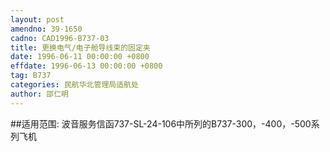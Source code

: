 ```yaml
---
layout: post
amendno: 39-1650
cadno: CAD1996-B737-03
title: 更换电气/电子舱导线束的固定夹
date: 1996-06-11 00:00:00 +0800
effdate: 1996-06-13 00:00:00 +0800
tag: B737
categories: 民航华北管理局适航处
author: 邵仁明
---
```


##适用范围:
波音服务信函737-SL-24-106中所列的B737-300，-400，-500系列飞机

